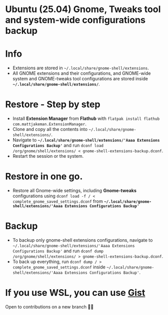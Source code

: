 # Ubuntu (25.04) Gnome, Tweaks tool and system-wide configurations backup

# Info
* Extensions are stored in ```~/.local/share/gnome-shell/extensions```.
* All GNOME extensions and their configurations, and GNOME-wide system and GNOME-tweaks tool configurations are stored inside **`~/.local/share/gnome-shell/extensions/`**.

# Restore - Step by step
- Install **Extension Manager** from **Flathub** with `flatpak install flathub com.mattjakeman.ExtensionManager`.
- Clone and copy all the contents into `~/.local/share/gnome-shell/extensions/`.
- Navigate to **`~/.local/share/gnome-shell/extensions/'Aaaa Extensions Configurations Backup'`** and run `dconf load /org/gnome/shell/extensions/ < gnome-shell-extensions-backup.dconf`.
- Restart the session or the system.

# Restore in one go.
- Restore all Gnome-wide settings, including **Gnome-tweaks** configurations using `dconf load -f / < complete_gnome_saved_settings.dconf` from **`~/.local/share/gnome-shell/extensions/'Aaaa Extensions Configurations Backup'`** 

# Backup
- To backup only gnome-shell extensions configurations, navigate to `~/.local/share/gnome-shell/extensions/'Aaaa Extensions Configurations Backup'` and run `dconf dump /org/gnome/shell/extensions/ > gnome-shell-extensions-backup.dconf`.
- To back up everything, run `dconf dump / > complete_gnome_saved_settings.dconf` inside `~/.local/share/gnome-shell/extensions/'Aaaa Extensions Configurations Backup'`.

<!-- # Alternative Backup using SaveDesktop flatpak app
- Alternatively, you can backup everything using the **SaveDesktop** flatpak app that can be installed using `flatpak install flathub io.github.vikdevelop.SaveDesktop`. -->

# If you use WSL, you can use [Gist](https://gist.github.com/vivivivaan/22ea8ff06d2b3325cb34cb799a281e17)

Open to contributions on a new branch 🤝🥂
